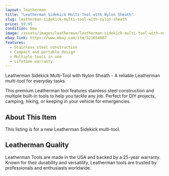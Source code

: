 ```yaml
---
layout: leatherman
title: "Leatherman Sidekick Multi-Tool with Nylon Sheath"
slug: leatherman-sidekick-multi-tool-with-nylon-sheath
price: 59.95
condition: New
image: /assets/images/leatherman/leatherman-sidekick-multi-tool-with-nylon-sheath.jpg
ebay_link: https://www.ebay.com/itm/321654987
features:
  - Stainless steel construction
  - Compact and portable design
  - Multiple tools in one
  - Lifetime warranty
---
```


Leatherman Sidekick Multi-Tool with Nylon Sheath - A reliable Leatherman multi-tool for everyday tasks.

This premium Leatherman tool features stainless steel construction and multiple built-in tools to help you tackle any job. Perfect for DIY projects, camping, hiking, or keeping in your vehicle for emergencies.

## About This Item

This listing is for a new Leatherman Sidekick multi-tool.

## Leatherman Quality

Leatherman Tools are made in the USA and backed by a 25-year warranty. Known for their durability and versatility, Leatherman tools are trusted by professionals and enthusiasts worldwide.
